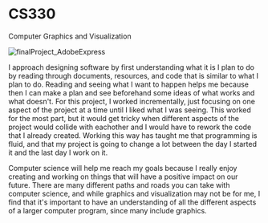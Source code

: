 # CS330
Computer Graphics and Visualization


![finalProject_AdobeExpress](https://user-images.githubusercontent.com/85073211/175786577-8fa1298e-4ad9-4eea-89a4-327bc07720cc.gif)


I approach designing software by first understanding what it is I plan to do by reading through documents, resources, and code that is similar to what I plan to do. Reading and seeing what I want to happen helps me because then I can make a plan and see beforehand some ideas of what works and what doesn't. For this project, I worked incrementally, just focusing on one aspect of the project at a time until I liked what I was seeing. This worked for the most part, but it would get tricky when different aspects of the project would collide with eachother and I would have to rework the code that I already created. Working this way has taught me that programming is fluid, and that my project is going to change a lot between the day I started it and the last day I work on it. 

Computer science will help me reach my goals because I really enjoy creating and working on things that will have a positive impact on our future. There are many different paths and roads you can take with computer science, and while graphics and visualization may not be for me, I find that it's important to have an understanding of all the different aspects of a larger computer program, since many include graphics. 
